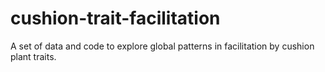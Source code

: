 # cushion-trait-facilitation
A set of data and code to explore global patterns in facilitation by cushion plant traits.
